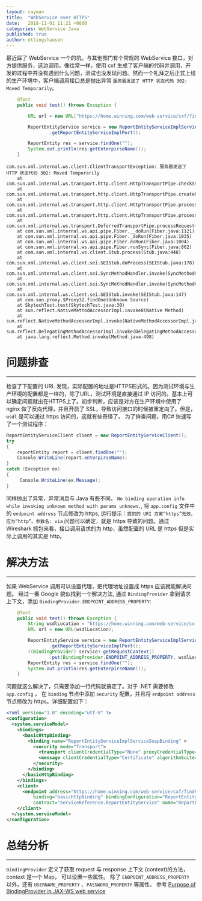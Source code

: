 ```yaml
---
layout: cayman
title:  "WebService over HTTPS"
date:   2018-11-01 11:21 +0800
categories: WebService Java
published: true
author: ettingshausen
---  
```


最近踩了 WebService 一个的坑。与其他部门有个常规的 WebService 接口，对方提供服务，这边调用。像往常一样，使用 cxf 生成了客户端的代码并调用，开发的过程中并没有遇到什么问题，测试也没发现问题。然而一个礼拜之后正式上线的生产环境中，客户端调用接口总是抛出异常 `服务器发送了 HTTP 状态代码 302: Moved Temporarily`。

```java
    @Test
    public void test() throws Exception {

        URL url = new URL("https://home.winning.com/web-service/cxf/findReportEntity?wsdl");

        ReportEntityService service = new ReportEntityServiceImplService(url)
                .getReportEntityServiceImplPort();

        ReportEntity res = service.findOne("");
        System.out.println(res.getEnterpirseName());
    }
```

```
com.sun.xml.internal.ws.client.ClientTransportException: 服务器发送了 HTTP 状态代码 302: Moved Temporarily
	at com.sun.xml.internal.ws.transport.http.client.HttpTransportPipe.checkStatusCode(HttpTransportPipe.java:310)
	at com.sun.xml.internal.ws.transport.http.client.HttpTransportPipe.createResponsePacket(HttpTransportPipe.java:259)
	at com.sun.xml.internal.ws.transport.http.client.HttpTransportPipe.process(HttpTransportPipe.java:217)
	at com.sun.xml.internal.ws.transport.http.client.HttpTransportPipe.processRequest(HttpTransportPipe.java:130)
	at com.sun.xml.internal.ws.transport.DeferredTransportPipe.processRequest(DeferredTransportPipe.java:95)
	at com.sun.xml.internal.ws.api.pipe.Fiber.__doRun(Fiber.java:1121)
	at com.sun.xml.internal.ws.api.pipe.Fiber._doRun(Fiber.java:1035)
	at com.sun.xml.internal.ws.api.pipe.Fiber.doRun(Fiber.java:1004)
	at com.sun.xml.internal.ws.api.pipe.Fiber.runSync(Fiber.java:862)
	at com.sun.xml.internal.ws.client.Stub.process(Stub.java:448)
	at com.sun.xml.internal.ws.client.sei.SEIStub.doProcess(SEIStub.java:178)
	at com.sun.xml.internal.ws.client.sei.SyncMethodHandler.invoke(SyncMethodHandler.java:93)
	at com.sun.xml.internal.ws.client.sei.SyncMethodHandler.invoke(SyncMethodHandler.java:77)
	at com.sun.xml.internal.ws.client.sei.SEIStub.invoke(SEIStub.java:147)
	at com.sun.proxy.$Proxy32.findOne(Unknown Source)
	at SkytechTest.test(SkytechTest.java:30)
	at sun.reflect.NativeMethodAccessorImpl.invoke0(Native Method)
	at sun.reflect.NativeMethodAccessorImpl.invoke(NativeMethodAccessorImpl.java:62)
	at sun.reflect.DelegatingMethodAccessorImpl.invoke(DelegatingMethodAccessorImpl.java:43)
	at java.lang.reflect.Method.invoke(Method.java:498)
```  
# 问题排查
----

检查了下配置的 URL 发现，实际配置的地址是HTTPS形式的。因为测试环境与生产环境的配置都是一样的，除了URL，测试环境是直接通过 IP 访问的。基本上可以确定问题就出在HTTPS上了。初步判断，应该是对方在生产环境中使用了 nginx 做了反向代理，并且开启了 SSL，导致访问接口的时候被重定向了。但是，`wsdl` 是可以通过 https 访问的，这就有些奇怪了。 为了排查问题，用C# 快速写了一个测试程序：

```c#
ReportEntityServiceClient client = new ReportEntityServiceClient();
try
{
    reportEntity report = client.findOne("");
    Console.WriteLine(report.enterpirseName);
}
catch (Exception ex)
{
     Console.WriteLine(ex.Message);
}
``` 

同样抛出了异常，异常消息与 Java 有些不同， `No binding operation info while invoking unknown method with params unknown.`, 将 `app.config` 文件中的 `endpoint address` 节点修改为 https, 运行提示：`提供的 URI 方案“https”无效，应为“http”。参数名: via` 问题可以确定，就是 https 导致的问题。通过 Wireshark 抓包来看，接口调用请求的为 http，虽然配置的 URL 是 https 但是实际上调用的其实是 http。  

# 解决方法
----

如果 WebService 调用可以设置代理，把代理地址设置成 https 应该就能解决问题。 经过一番 Google 貌似找到一个解决方法, 通过 `BindingProvider` 拿到请求上下文，添加 `BindingProvider.ENDPOINT_ADDRESS_PROPERTY`:  
```java
    @Test
    public void test() throws Exception {
        String wsdlLocation = "https://home.winning.com/web-service/cxf/findReportEntity?wsdl";
        URL url = new URL(wsdlLocation);

        ReportEntityService service = new ReportEntityServiceImplService(url)
                .getReportEntityServiceImplPort();
        ((BindingProvider) service).getRequestContext()
                .put(BindingProvider.ENDPOINT_ADDRESS_PROPERTY, wsdlLocation);
        ReportEntity res = service.findOne("");
        System.out.println(res.getEnterpirseName());
    }
```  

问题就这么解决了，只需要添加一行代码就搞定了。对于 .NET 需要修改 `app.config` ， 在 `binding` 节点中添加 `security` 配置，并且将 `endpoint address` 节点修改为 https。详细配置如下：
```xml
<?xml version="1.0" encoding="utf-8" ?>
<configuration>
  <system.serviceModel>
    <bindings>
      <basicHttpBinding>
        <binding name="ReportEntityServiceImplServiceSoapBinding" >
          <security mode="Transport">
            <transport clientCredentialType="None" proxyCredentialType="None" realm=""/>
            <message clientCredentialType="Certificate" algorithmSuite="Default" />
          </security>
        </binding>
      </basicHttpBinding>
    </bindings>
    <client>
      <endpoint address="https://home.winning.com/web-service/cxf/findReportEntity"
          binding="basicHttpBinding" bindingConfiguration="ReportEntityServiceImplServiceSoapBinding"
          contract="ServiceReference.ReportEntityService" name="ReportEntityServiceImplPort" />
    </client>
  </system.serviceModel>
</configuration>
```  

# 总结分析
---

`BindingProvider` 定义了获取 request 与 response 上下文 (context)的方法，context 是一个 Map， 可以设置一些属性。 除了 `ENDPOINT_ADDRESS_PROPERTY` 以外，还有 `USERNAME_PROPERTY` 、`PASSWORD_PROPERTY` 等属性。 参考 [Purpose of BindingProvider in JAX-WS web service](https://stackoverflow.com/questions/32805144/purpose-of-bindingprovider-in-jax-ws-web-service)